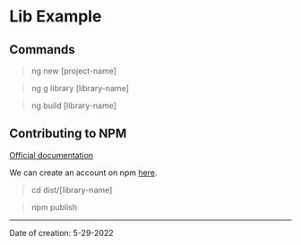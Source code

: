 # Lib Example

## Commands

> ng new [project-name]

> ng g library [library-name]

> ng build [library-name]

## Contributing to NPM

[Official documentation](https://docs.npmjs.com/packages-and-modules/contributing-packages-to-the-registry)

We can create an account on npm [here](https://www.npmjs.com/signup).

> cd dist/[library-name]

> npm publish

---

Date of creation: 5-29-2022
